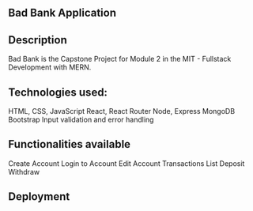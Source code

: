##  Bad Bank Application
##  Description
Bad Bank is the Capstone Project for Module 2 in the MIT - Fullstack Development with MERN.

##  Technologies used:
HTML, CSS, JavaScript
React, React Router
Node, Express
MongoDB
Bootstrap
Input validation and error handling

##  Functionalities available
Create Account
Login to Account
Edit Account
Transactions List
Deposit
Withdraw

##  Deployment
